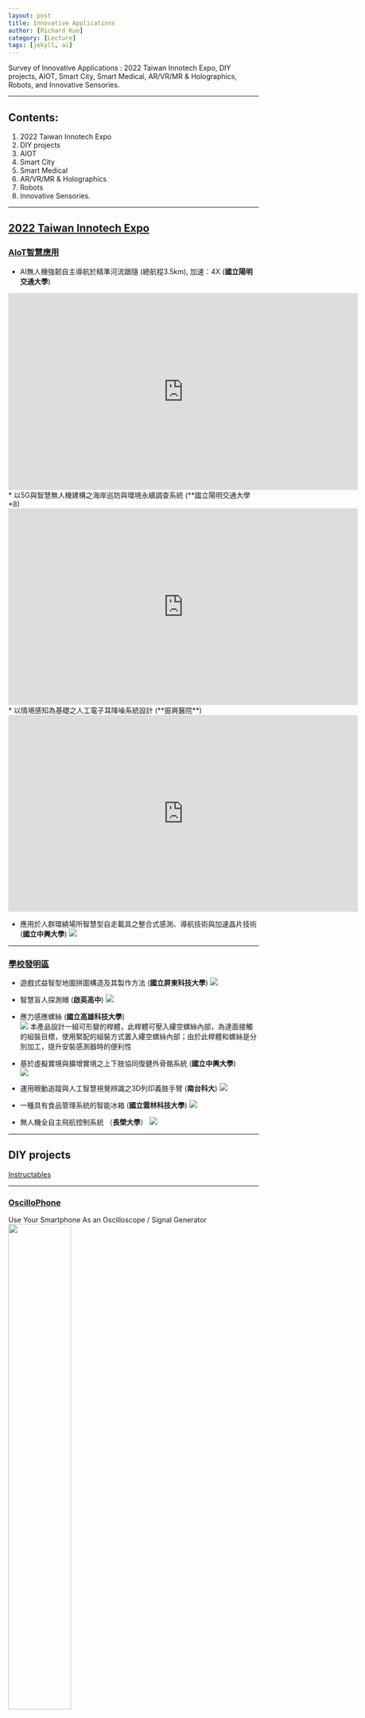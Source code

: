 ```yaml
---
layout: post
title: Innovative Applications
author: [Richard Kuo]
category: [Lecture]
tags: [jekyll, ai]
---
```


Survey of Innovative Applications : 2022 Taiwan Innotech Expo, DIY projects, AIOT, Smart City, Smart Medical, AR/VR/MR & Holographics, Robots, and Innovative Sensories.

---
## Contents:
1. 2022 Taiwan Innotech Expo
2. DIY projects
3. AIOT
4. Smart City
5. Smart Medical
6. AR/VR/MR & Holographics
7. Robots
8. Innovative Sensories.

---
## [2022 Taiwan Innotech Expo](https://cloudcdn.taiwantradeshows.com.tw/2022/inst/showarea/index.html)

### [AIoT智慧應用](https://online.inventaipei.com.tw/zh-tw/vproduct/show-area/AIoT%E6%99%BA%E6%85%A7%E6%87%89%E7%94%A8/exh-list.html)
* AI無人機強韌自主導航於精準河流跟隨 (總航程3.5km), 加速：4X (**國立陽明交通大學**)
<iframe width="703" height="395" src="https://www.youtube.com/embed/5va0unKz3Qg" title="AI無人機強韌自主導航於精準河流跟隨 (總航程3.5km), 加速：4X" frameborder="0" allow="accelerometer; autoplay; clipboard-write; encrypted-media; gyroscope; picture-in-picture" allowfullscreen></iframe>
* 以5G與智慧無人機建構之海岸巡防與環境永續調查系統 (**國立陽明交通大學*8)
<iframe width="703" height="395" src="https://www.youtube.com/embed/DmCZ6_bkZsI" title="以5G與智慧無人機建構之海岸巡防與環境永續調查系統_陽明交通大學" frameborder="0" allow="accelerometer; autoplay; clipboard-write; encrypted-media; gyroscope; picture-in-picture" allowfullscreen></iframe>
* 以情境感知為基礎之人工電子耳降噪系統設計 (**振興醫院**)
<iframe width="703" height="395" src="https://www.youtube.com/embed/QLwXqF8BFgQ" title="以情境感知為基礎之人工電子耳降噪系統設計" frameborder="0" allow="accelerometer; autoplay; clipboard-write; encrypted-media; gyroscope; picture-in-picture" allowfullscreen></iframe>

* 應用於人群環繞場所智慧型自走載具之整合式感測、導航技術與加速晶片技術 (**國立中興大學**)
![](https://storage.googleapis.com/www.taiwantradeshow.com.tw/product/202209/T-34962391-S.jpg)

---
### [學校發明區](https://online.inventaipei.com.tw/zh-tw/vproduct/show-area/%E5%AD%B8%E6%A0%A1%E7%99%BC%E6%98%8E%E5%8D%80/exh-list.html)
* 遊戲式益智型地圖拼圖構造及其製作方法 (**國立屏東科技大學**)
![](https://storage.googleapis.com/www.taiwantradeshow.com.tw/product/202209/T-77113404-S.jpg)

* 智慧盲人探測帽 (**啟英高中**)
![](https://storage.googleapis.com/www.taiwantradeshow.com.tw/product/202210/T-35612585-S.jpg)

* 應力感應螺絲 (**國立高雄科技大學**)<br>
![](https://www.chanchao.com.tw/exhibitorservicefiles/products/DAUIROBOT2022_236488_99873_L.jpg)
本產品設計一組可形變的桿體，此桿體可壓入縷空螺絲內部，為達面接觸的組裝目標，使用緊配的組裝方式置入縷空螺絲內部；由於此桿體和螺絲是分別加工，提升安裝感測器時的便利性<br>

* 基於虛擬實境與擴增實境之上下肢協同復健外骨骼系統 (**國立中興大學**)<br>
![](https://storage.googleapis.com/www.taiwantradeshow.com.tw/product/202209/T-38472980-S.jpg)

* 運用眼動追蹤與人工智慧視覺辨識之3D列印義肢手臂 (**南台科大**)
![](https://storage.googleapis.com/www.taiwantradeshow.com.tw/product/202209/T-55242679-S.png)

* 一種具有食品管理系統的智能冰箱 (**國立雲林科技大學**)
![](https://storage.googleapis.com/www.taiwantradeshow.com.tw/product/202209/T-80707728-S.jpg)
 
* 無人機全自主飛航控制系統 （**長榮大學**）
![](https://storage.googleapis.com/www.taiwantradeshow.com.tw/product/202209/T-86341544-S.png)

---
## DIY projects
[Instructables](https://www.instructables.com)

---
### [OscilloPhone](https://www.instructables.com/OscilloPhone-Use-your-Smartphone-as-an-Oscilloscop/)
Use Your Smartphone As an Oscilloscope / Signal Generator<br>
<img width="50%" height="50%" src="https://content.instructables.com/F0O/559P/IE7JB38T/F0O559PIE7JB38T.jpg">

---
### [DIY放大電阻](https://hackaday.io/project/188104-the-great-resistor)
<iframe width="500" height="281" src="https://www.youtube.com/embed/2C_KpQk_63M" title="Full Test: The Great Resistor - Resistor Color Code Lamp" frameborder="0" allow="accelerometer; autoplay; clipboard-write; encrypted-media; gyroscope; picture-in-picture" allowfullscreen></iframe>
使用 Arduino 放大電阻顏色代碼。
將你的小電阻放在兩個夾子之間進行測量；顏色和值將顯示在大電和LCD屏幕上。

---
### DIY Modern LED Matrix Bike Animated Tail Light
<iframe width="821" height="462" src="https://www.youtube.com/embed/GaKaIY4tRx8" title="DIY Modern LED Matrix Bike Animated Tail Light | With Knight Rider Scanner & Police Flasher Modes" frameborder="0" allow="accelerometer; autoplay; clipboard-write; encrypted-media; gyroscope; picture-in-picture" allowfullscreen></iframe>

---
### 卡片辨識器
<iframe width="821" height="462" src="https://www.youtube.com/embed/RM3FHJrK7eA" title="【自製感測器#2】自己做卡片辨識器，費用不到10元的RFID?，可辨識上百張卡片" frameborder="0" allow="accelerometer; autoplay; clipboard-write; encrypted-media; gyroscope; picture-in-picture" allowfullscreen></iframe>

---
### Turn Touchscreens into Touchless Interfaces
<iframe width="693" height="390" src="https://www.youtube.com/embed/EY6FKCfoaQk" title="How to Turn Touchscreens into Touchless Interfaces | Ultraleap" frameborder="0" allow="accelerometer; autoplay; clipboard-write; encrypted-media; gyroscope; picture-in-picture" allowfullscreen></iframe>

---
## AIOT

### [解決雞農問題 iCHASE打造AI家禽照護系統](https://www.digitimes.com.tw/iot/article.asp?cat=158&cat2=80&ct=o&id=0000642406_X0A5AFN4LK928I78BH0XO)
![](https://img.digitimes.com/newsimg/2022/0816/642406-1-bh0xo.jpg)
* 以**智慧秤重計**而言，團隊採用NVIDIA晶片開發出支援AI運算的攝影機。當雞群跳上秤重平台後，總重量除以影像辨識得出的秤盤隻數，就能算出雞隻的平均重量。為防止雞糞酸蝕秤盤，表面也經過防水、防塵、防鏽處理，重要電路板的位置也要仔細規劃。
* 雞隻體重會反映健康狀況，當體重數據增減偏離標準太多、或連續數天異常，秤重計連接的網頁平台會出現異常提醒，飼主也可和過去的歷史紀錄比較。因為雞隻喜歡往高處的秤台跳，秤重過程中不需要人力特別驅趕。
* 張光甫表示，團隊另一款**囉音辨識**產品，目前也在大成旗下的禽場驗證中。**囉音指的是呼吸道疾病所產生的聲音**，雞農過去都以聽聲辨識，但這種靠感覺的個人經驗很難傳承。團隊與中興大學生機系助理教授蔡燿全的團隊合作，讓小批次的雞隻感染呼吸道病毒，再記錄牠們的啼聲，希望訓練出可辨識囉音的AI模型。
* 針對致死率高的禽流感，團隊則開發**AI雷射驅鳥器**，當影像裝置偵測到野鳥時，便自動啟動雷射光束驅離野鳥，避免使用防鳥網會造成的傷亡。類似的影像辨識技術也將用來開發「死禽雷達」，協助雞農快速挑出病死雞隻。

---
### [提前掌握母豬健康狀況 台灣團隊打造 AI 母豬健康偵測平台商機上看 8 億](https://www.inside.com.tw/article/29165-ai-pig-health-detection)
![](https://bucket-img.tnlmedia.com/cabinet/files/consoles/1/teams/1/2022/10/3JGEIDO5wrMOZPqAZSbsxMwHNKbLWnLblOKJ2NWg.jpg?auto=compress&fit=max&w=730)
* 在豬隻飲水、吃飼料時，設備就可以自動幫豬量測體溫，經過後端系統分析後，可以藉此提早偵測豬隻是否有發情或熱疾病等徵兆，目前溫度量測正確率可以在正負攝氏0.3 度之間。

---
### [解密全球唯一 AI 養蝦的行業秘辛！](https://buzzorange.com/techorange/2022/10/13/aiot-idwater/?utm_source=newsletter&utm_medium=email&utm_campaign=2022_7&utm_term=2022-10-14)
* 艾滴科技利用自動化 IoT 的傳輸影像辨識專家系統，達成「一站式養殖服務商」。余萬洲解釋該系統的影像辨識系統透過好幾個養殖池的數據累積、幫數萬隻白蝦拍照後的結果，推算出理想的蝦子生長狀況，以及影響生長的變因。
* 舉例來說，影像辨識系統經過深度學習，除了從外觀大小，還可以從白蝦的腸線辨別健康狀況，像是腸線粗大、顏色深就代表蝦子食慾好、進食狀況不錯，應是健康的白蝦，反之腸線太細、顏色淡就可能蝦子進食有問題。
* 準確辨別蝦子生長狀況，連帶會影響投餌精準度。余萬洲解釋，投餌太少蝦子長不壯、太多則會使池子混濁、影響水質。「目前自動投餌系統大部分業者誤差度都還在 15~20%，艾滴科技的只有 3% 。」 

---
### [程式設計師奶爸自制AI餵奶檢測儀，預判寶寶餓點，不讓哭聲影響老婆睡眠](https://bangqu.com/75l674.html)
![](https://i3.res.bangqu.com/farm/liang/news/2022/07/25/5fcb3c4b5a7ae7af6124d419b9ebc152.gif)

---
### [【工程師隱身術】200 行 TensorFlow.js 程式碼，讓你從視訊會議的畫面中「消失」](https://buzzorange.com/techorange/2020/03/10/tensorflow-js-invisible/)
![](https://buzzorange.com/techorange/wp-content/uploads/sites/2/2020/03/%E6%B6%88%E5%A4%B11.png)

---
## Smart City

### [3D街頭暴力預警及AI情資整合偵蒐平臺](https://smartcity.org.tw/application_detail.php?id=105)
全國首創以人工智慧物聯網（AIoT）構想，運用人工智慧(AI)影像辨識及聲音感應技術，並以本轄八大行業營業處所為實驗場域，結合物聯網(IoT)設備進行異常狀況分析，當偵測現場聚集人數達3人、持續停留30秒、聲音感測80分貝以上，提供主動預警通報，以利警方調度優勢警力迅速到場處理。

---
### [Smart Sidewalk Protection](https://www.digitimes.com.tw/iot/article.asp?id=0000622764_6328VH1R5ED8SN5TK42KM)
* 環保電動交通領域的領導廠商Bird日前宣布了由Bird首創的智能人行道保護技術。這項技術是由Bird和無線通信和定位技術及服務的全球領導廠商u-blox(SIX:UBXN)共同設計和開發，是一種感測器融合(sensor fusion)解決方案。整合於Bird電動車輛的智能人行道保護裝置，被用來防止微型交通設備騎行於人行道上。
* 結合u-blox的ZED-F9R高精準度航位推測模組、公分等級人行道地圖，以及Bird的車載感測套件，此一整合系統可有效且高效率地即時偵測和防止人行道騎行。例如，相較於採用雲端地圖的傳統GPS，可能需要15秒以上的時間才會做出反應，Bird的新型智能人行道保護技術，可以讓進入人行道的車輛安全停下，同時允許騎士步行將車輛牽回車道或自行車道。

---
### [路側感測器提醒駕駛動物出沒](https://www.digitimes.com.tw/iot/article.asp?cat=158&cat2=80&ct=o&id=0000586054_T97LMSHM6CVQIZ3FVXHO1)
![](https://mms.digitimes.com/NewsImg/2020/0610/586054-1-VXHO1.jpg)
據FierceElectronics與eeNews Europe報導，Salus系統主要倚賴雷達、光學鏡頭與紅外線感測器來偵測動物走動，系統所收集的數據則會經由自動分析來預測動物行為以及與汽車及機車作區隔。該技術是利用神經網路開發機器學習，可讓系統區分機車騎士、汽車或鹿的差別，而非純粹動作偵測。

---
## Smart Medical

### [孕婦在家就能監測胎兒心臟健康](https://www.digitimes.com.tw/iot/article.asp?id=0000645763_NI36TFNL7RDMDK2OTUEX5)
![](https://img.digitimes.com/newsimg/2022/1011/645763-1-tuex5.jpg)
* Sensoriis與HERO Laboratory研究團隊開發的系統，運用穿戴式裝置來監測胎兒的心電圖(ECG)訊號，透過以貼片固定在孕婦腹部的電極接收訊號、以內建的微控制器處理訊號、藉由藍牙將結果傳送到智慧型手機或智慧手錶上的App供檢視。
* 透過穿戴式裝置持續監測胎兒心跳會產生大量ECG訊號，Lullaby演算法善用心跳具有穩定節奏的特性、根據時間模式提升心跳的辨識率、忽略心跳以外的心臟活動，因此可以減少所需的運算量、以最有效率的方式運用微處理器的運算能力，因此能在穿戴式裝置上即時處理高解析度的ECG訊號以監測胎兒心跳。

---
### [馬桶也能測量心率、提早預防心臟病！](https://buzzorange.com/techorange/2021/04/16/casana-heart-sensor-toilet-seat/)
![](https://buzzorange.com/techorange/wp-content/uploads/sites/2/2021/04/%E9%A6%AC%E6%A1%B6%E5%9D%90%E5%A2%8A.jpg)
* 根據美國疾病預防控制中心（CDC）數據統計，在美國每 36 秒就有一人因心血管疾病死亡，有超過 620 萬的美國人面臨心律衰竭問題（俗稱心臟無力）。
* Casana 的智慧馬桶座外觀雖與一般馬桶並無兩樣，但其主要功能是一台「心臟偵測裝置」，包含偵測心電圖（ECG）、心衝擊圖（BCG）、光電容積圖（PPG）感測器元件，可以用來偵測心臟健康指標，並透過內建的 Wi-Fi 或是 LTE 功能將資料傳送至雲端系統。

---
## AR/VR/MR & Holographics

### DIY實物投影機
<img width="50%" height="50%" src="https://github.com/rkuo2000/MCU-course/blob/main/images/DIY_projector.jpg?raw=true">
**遠端上課沒有實物投影機？**<br>
美國教師 Carmen Castrejon設計了這樣一套簡便裝置，只需要一張CD、鉛筆、膠帶和一個硬幣，就能透過反射，讓筆記型電腦隨意的投放鍵盤上的筆記<br>

*來源:Carmen Castrejon/Facebook*<br>

---
### Hologramm Projektor HyperVSN
<iframe width="693" height="390" src="https://www.youtube.com/embed/yYJIidgOl2o" title="Hologramm Projektor HyperVSN Messe Show Miami." frameborder="0" allow="accelerometer; autoplay; clipboard-write; encrypted-media; gyroscope; picture-in-picture" allowfullscreen></iframe>

---
### Holokit X
<iframe width="320" height="560" src="https://www.youtube.com/embed/153TzZJH_oc" title="Holokit X - Neuer AR-Brillenaufsatz fürs iPhone #holokitx" frameborder="0" allow="accelerometer; autoplay; clipboard-write; encrypted-media; gyroscope; picture-in-picture" allowfullscreen></iframe>

**Holokit Cardboard**<br>
![](https://techcrunch.com/wp-content/uploads/2017/06/holokit1.jpg?resize=1200,738)

---
### [《遊戲王》卡片投影成真！超狂粉絲花七個月製作「AR投影對戰系統」](https://games.yahoo.com.tw/news/yg-oirl-034250006.html)
![](https://s.yimg.com/os/creatr-uploaded-images/2022-11/57b07f50-5994-11ed-bf3a-8a2cedfeb84e)

---
### [MR技術結合機器人　精準完成心導管插入手術](https://www.digitimes.com.tw/iot/article.asp?id=0000648912_P188DJBC2QSQRH1PU4PHD)
![](https://img.digitimes.com/newsimg/2022/1107/648912-1-u4phd.jpg)
外科醫師即將在MRI機內透過MR以微型機器人器械搭配MRI成像進行心導管插入手術。Case Western Reserve University (CWRU)
* 根據Immersive Technology報導，美國疾病管制與預防中心(CDC)資料顯示，心房顫動(AFib)是最普遍的心律不整症狀，全美約有3萬~6萬名患者。外科醫師要實施心導管插入手術時，通常會從AFib病患的鼠蹊部位，手動將心導管透過動脈或靜脈推送到心臟部位，需要倚賴影像相當模糊的心臟X光片，手術施作稍有不慎就有造成患者中風的風險。
* 左心耳封堵(LAAO)手術能有效管理AFib病患的中風風險，為達到手術最佳精準度以降低造成AFib病患中風的風險，CWRU研究團隊將讓外科醫師在進行LAAO手術時配戴混合實境(MR)頭盔與操作微型機器人器械，研究團隊希望藉由展示手術優勢與可行性，促成AFib病患能更方便的獲取擴增實境(AR)引導的手術，尤其是預期壽命超過20年的患者。

---
### [T-Mobile加速器招攬新創打造5G AR應用](https://www.digitimes.com.tw/iot/article.asp?cat=158&cat1=20&cat2=135&id=0000643509_DUS6D62QL3G1KILU83U5L)
![](https://img.digitimes.com/newsimg/2022/0831/643509-1-83u5l.jpg)
深度技術公司weR打造零售空間變現與最佳化的AR/人工智慧(AI)平台。T-Mobile

---
### [MR技術輔助森林植被調查工作](https://www.digitimes.com.tw/iot/article.asp?cat=158&cat1=20&cat2=&id=641984)
萊斯大學研究生Daniel Gorczynski與生物科學家Lydia Beaudrot，近期以微軟(Microsoft)的MR裝置HoloLens結合最新的VegSense程式，在德州休士頓的紀念公園對森林植被進行調查，並將相關研究結果刊登於Methods in Ecology與Evolution期刊。
<iframe width="809" height="455" src="https://www.youtube.com/embed/dBHfxvhMChU" title="Rice bioscientists use mixed-reality headset, custom software to measure vegetation in the field" frameborder="0" allow="accelerometer; autoplay; clipboard-write; encrypted-media; gyroscope; picture-in-picture" allowfullscreen></iframe>

---
### [台灣首位「元宇宙偶像」Lady LayLa 登場，虛幻引擎＋真人聲優搶攻網紅經濟](https://www.techbang.com/posts/98102-taiwans-first-meta-universe-idol
有別於歐美國家的虛擬偶像，「Lady LayLa（萊拉）」更具備即時 Live 演出的特性，她採用 Unreal 虛幻引擎 UE5，即時成像，能以炫麗的造型和粉絲見面、Real Time 進行表演，再結合唯美燈光、電影鏡頭、華麗特效與高畫質的場景，將使視覺更夢幻，帶領粉絲進入虛幻的元宇宙時空。-lady-layla-debute)
<iframe width="720" height="405" src="https://www.youtube.com/embed/ei2tTHc7BQU" title="你們比較喜歡哪一種我呢? #台灣第一位元宇宙偶像 #VirtualInfluencer #虛擬偶像" frameborder="0" allow="accelerometer; autoplay; clipboard-write; encrypted-media; gyroscope; picture-in-picture" allowfullscreen></iframe>

---
### [羅馬推虛擬實境巴士 穿越過去與未來](https://www.digitimes.com.tw/iot/article.asp?id=0000638652_7YI7X5WI4JK4N23KNTHTO)
Invisible Cities的VR巴士之旅提供整合視覺、聽覺、嗅覺、體感的沉浸式體驗。
<iframe width="560" height="455" src="https://www.youtube.com/embed/No-ciDp3eLE" title="Virtual Reality Bus. Il promo" frameborder="0" allow="accelerometer; autoplay; clipboard-write; encrypted-media; gyroscope; picture-in-picture" allowfullscreen></iframe>
* Invisible Cities的VR巴士配備3個全球定位系統(GPS)、三軸加速度計(Accelerometer)、磁力計(Magnetometer)、速度計(Velocimeter)、表面雷射(Surface laser)等裝置，以擷取巴士行駛時的每一次顛簸、車速、轉彎等變化，並整合3D虛擬內容與巴士內數位喇叭提供的逼真音訊。
* 此外車上還有小型的通風口，會配合行經的虛擬場景，適時提供樺樹、木炭、蒔蘿、乳香、金屬乙醛、麝香、沒藥、香根草等各種氣味的嗅覺體驗。

---
### [Engage XR推元宇宙大學計劃 美十所大學加入](https://www.digitimes.com.tw/iot/article.asp?id=0000633442_B72388H8520P7H14OO440)
<iframe width="560" height="455" src="https://www.youtube.com/embed/bHPi63O10zI" title="Metaversities Are The Future Of Remote Learning, And The Future Is Now" frameborder="0" allow="accelerometer; autoplay; clipboard-write; encrypted-media; gyroscope; picture-in-picture" allowfullscreen></iframe>
元宇宙大學可望促成遠距教學體驗與效益的大幅翻轉，無論學生們分處於世界上任何地方、相隔多遠，都能齊聚在虛擬教室中跟隨專業教育者學習、任意分組或共同合作，且幾乎或完全不會受到所處實體環境的干擾與分心，將提供學生更能專注、具吸引力、遠優於Zoom的學習環境與體驗。

---
### AVATAR Fishing
<iframe width="693" height="390" src="https://www.youtube.com/embed/Bmc5Nad_HYw" title="遠隔釣りロボット「AVATAR Fishing(アバターフィッシング)」" frameborder="0" allow="accelerometer; autoplay; clipboard-write; encrypted-media; gyroscope; picture-in-picture" allowfullscreen></iframe>

---
### [VR讓擊劍運動不再貴族 可搭配真劍演練超逼真](https://www.digitimes.com.tw/iot/article.asp?cat=158&cat2=130&ct=o&id=0000602813_0WX9SJLD06GVO04UBO64J)
* 擊劍運動的設備和學習成本高昂，一直是少數人的貴族運動，所幸俄羅斯VR公司Boxglass推出Fencer擊劍訓練系統，擊劍玩家只要在Oculus Quest控制器加上真正的劍，即可開始自主訓練，逐漸熟悉擊劍的基本戰術和動作。
* 據RoadtoVR報導，Fencer套組專為擊劍初學者而設計，透過虛擬實境學習國際擊劍聯盟(IFF)所制定的規則。Fencer全套2,000歐元，包含頭戴式裝置、劍及控制器支架、App授權使用資格，只不過目前沒有專攻一般消費者的方案，僅有針對劍擊道館的版本。

---
### A Foldable Haptic Actuator for Rendering Touch in Mixed Reality
<iframe width="693" height="390" src="https://www.youtube.com/embed/-t9Jaln-pBQ" title="Demonstrating Touch&Fold: A Foldable Haptic Actuator for Rendering Touch in Mixed Reality" frameborder="0" allow="accelerometer; autoplay; clipboard-write; encrypted-media; gyroscope; picture-in-picture" allowfullscreen></iframe>

---
### [紙筆放一邊 VR揮灑時尚設計創造力](https://www.digitimes.com.tw/iot/article.asp?cat=158&cat1=20&cat2=130&id=0000601480_BU45N35L78IM371ERQKWQ)
![](https://mms.digitimes.com/NewsImg/2021/0111/601480-1-RQKWQ.jpg)
這項VR概念非常適合構思階段，學生可以繞著模特兒走，檢查用色、材質和版形等。

---
### [XRHealth推出VR過動症治療App 成為過動兒救星](https://www.digitimes.com.tw/iot/article.asp?id=0000595188_UOS21ALP7K8IZ39TCR0I4)
![](https://mms.digitimes.com/NewsImg/2020/1006/595188-1-CR0I4.jpg)
光是在美國就有600多萬名孩童罹患注意力不足過動症(ADHD)，平時安靜不下來，做什麼事情都不專心，雖然服藥可以改善病況，但仍要靠個人努力，XRHealth為此研發VR在家治療App，方便ADHD孩童在家練習專注力。

---
### [角色扮演學歷史 VR教學App讓你成為歷史人物](https://www.digitimes.com.tw/iot/article.asp?id=0000589610_A2F5932F2EKBVQLOT98R9)
<iframe width="809" height="455" src="https://www.youtube.com/embed/6xAfWRcutdM" title="HistoryMaker VR Trailer- Coming Soon!" frameborder="0" allow="accelerometer; autoplay; clipboard-write; encrypted-media; gyroscope; picture-in-picture" allowfullscreen></iframe>
據VRScout報導，HistoryMaker VR是針對中學生所設計的教育內容創造工具，學生可以選擇扮演林肯、富蘭克林、馬克吐溫等8位美國歷史名人，然後按照角色布置舞台，接著選擇一段內建的獨白台詞，就能操作虛擬人物上台表演。

---
## Robots

### Softcream Robot
<iframe width="821" height="462" src="https://www.youtube.com/embed/4ejezpAcHZs" title="Softcream robot by Connected Robotics at HCJ 2020" frameborder="0" allow="accelerometer; autoplay; clipboard-write; encrypted-media; gyroscope; picture-in-picture" allowfullscreen></iframe>

---
### Samsung's actual new robot butlers
<iframe width="693" height="390" src="https://www.youtube.com/embed/A4IUT4r8oIw" title="Meet Handy and Care: Samsung's actual new robot butlers" frameborder="0" allow="accelerometer; autoplay; clipboard-write; encrypted-media; gyroscope; picture-in-picture" allowfullscreen></iframe>

---
### JetAuto Pro
JetAuto Pro ROS Robot Car with Vision Robotic Arm Powered by Jetson Nano Support SLAM Mapping/ Navigation/ Python
![](https://cdn.shopifycdn.net/s/files/1/0084/2799/5187/files/1.1_banner_52701e52-74ae-44dc-9401-de5b604c8d0d.jpg?v=1668136597)
<iframe width="670" height="394" src="https://www.youtube.com/embed/JOCs_yg1wlE" title="JetAuto Pro SLAM/ ROS Robot" frameborder="0" allow="accelerometer; autoplay; clipboard-write; encrypted-media; gyroscope; picture-in-picture" allowfullscreen></iframe>

---
### [國門重啟拚觀光　11間飯店將導入服務型機器人](https://www.digitimes.com.tw/iot/article.asp?cat=158&ct=o&id=0000647759_SZB6KDPY6GENB18ZCGFPP)
* 因應這波缺工浪潮，緯創此次研發的3款服務型機器人，將分別應用在包括 **環境消毒**、**迎賓**、**客房配送**等場域。預計2023年4月，緯創將導入北中南共6間飯店，包括新竹安捷國際酒店、淡水福容飯店、高餐大群賢會館、台北美侖大飯店、日月潭力麗溫德姆酒店與六福萬怡酒店。
* 未來像是消毒機器人可替代人力長達10小時持續運作，進行重複性的消毒工作、迎賓機器人則是協助業者進行接待、導覽，而客房配送預期可提升20%的服務效率。

---
### [亞馬遜開發捏夾式抓握機器人](https://www.digitimes.com.tw/iot/article.asp?cat=158&ct=o&id=0000645149_YC72XLY03U0NEILVNT9UD)
<iframe width="560" height="455" src="https://www.youtube.com/embed/7lW1-RkfVcc" title="Amazon tests pinch-grasping robot for e-commerce fulfillment" frameborder="0" allow="accelerometer; autoplay; clipboard-write; encrypted-media; gyroscope; picture-in-picture" allowfullscreen></iframe>
亞馬遜(Amazon)的倉儲撿貨機器人必須處理數百萬種各式形狀、尺寸、重量的貨品，目前主要使用的抽吸抓握器(Suction gripper)機器人的表現還不盡理想，亞馬遜的機器人團隊正在開發使用彈性更高、撿取能力更全面的捏夾抓握(Pinch-grasping)機器人。

---
### [機器人指尖整合乾式電極感測器 血壓量測自動化](https://www.digitimes.com.tw/iot/article.asp?cat=158&cat2=80&ct=o&id=0000630189_D4H0XSJL9X31YJ8GKVNWB)
<iframe width="560" height="455" src="https://www.youtube.com/embed/8vQ8rghy6xE" title="Robots that can check your blood pressure are the latest innovation from SFU" frameborder="0" allow="accelerometer; autoplay; clipboard-write; encrypted-media; gyroscope; picture-in-picture" allowfullscreen></iframe>

---
### [美甲機器人進駐Target店面　10分鐘即可完美亮相](https://www.digitimes.com.tw/iot/article.asp?cat=158&ct=o&id=0000644882_T0F98XWG7D31G93VJR9CZ)
![](https://img.digitimes.com/newsimg/2022/0923/644882-2-jr9cz.jpg)
據Yahoo Finance報導，研發了首部美甲機器人的製造商Clockwork，近期與零售業者Target簽訂合約，在德州、加州、明尼蘇達州的6間門市據點，提供美甲機器人的服務。Clockwork的美甲機器人仰仗人工智慧(AI)和3D技術，計算指甲的形狀與尺寸，10分鐘內即可完成美甲作業。

---
### [植物的反撲？藝術家讓植栽控制握有砍刀的機械手臂](https://www.inside.com.tw/article/29190-david-bowen-plant-machete)
![](https://bucket-img.tnlmedia.com/cabinet/files/consoles/1/teams/1/2022/10/obydgBehbWnS8zBugUisQ1OhrtG2VF2CSk0KZIIY.png?auto=compress&fit=max&w=730)
如果讓植栽控制機械手臂，再讓機械手臂拿一把砍刀，會發生什麼事？專攻機器領域的藝術家 David Bowen，為了探究這個問題的答案，創造了裝置藝術作品「植栽砍刀」（Plant Machete）。

---
### [仿生撲翼飛行器大突破！一個關節零件解決飛行穩定問題](https://www.techbang.com/posts/103909-stability-flapping-wing-robots)
研究人員透過以往的研究發現，固定角度的關節或者是沒有關節的機翼設計，撲翼機器人很難取得良好的飛行效果。像是機翼的角度設置為30度時，飛機撲個幾下就墜落了。<br>
為了解決這些問題，研究人員提出了一個自由彈性關節的設計，其中偏角在向下和向上行程之間執行不對稱，進而（被動地）調節機翼面積，平滑地產生升力。 <br>
![](https://cdn1.techbang.com/system/images/665374/original/ba084dedcf214526c426e3ce40eaa2a2.jpg?1675960431)

研究人員認為，他們的工作主要體現在三個方面：<br>
* 彈性關節的參數，這個彈性關節的各項參數可以用於各類的撲翼機器人，包括低雷諾資料和大拍打振幅的情況下； 
* 對被動變形翼的約束性最佳化進行設計，包括彈簧的彈性、沿翼的位置和偏置彈簧角度等； 
* 對整個機制在飛行中進行驗證，根據大型撲翼機器人的飛行資料，得出了平均升力的定量改進。

<iframe width="992" height="595" src="https://www.youtube.com/embed/kwuW8cfy-MI" title="Optimal elastic wing for flapping-wing robots through passive morphing" frameborder="0" allow="accelerometer; autoplay; clipboard-write; encrypted-media; gyroscope; picture-in-picture; web-share" allowfullscreen></iframe>

---
## Innovative Sensory

### [MIT開發無晶片、無電池的無線電子皮膚感測器](https://www.digitimes.com.tw/iot/article.asp?id=644429)
![](https://img.digitimes.com/newsimg/2022/0920/644429-1-raniz.jpg)

---
### [水下光通訊](https://www.digitimes.com.tw/iot/article.asp?cat=158&cat1=20&cat2=&id=642919)
![](https://img.digitimes.com/newsimg/2022/0912/642919-1-0ogi2.jpg)
日本要以水下光通訊技術，建立水下區網ALAN，推動海洋開發的革命性發展。圖為感測器(左上)、AUV(右上)、與拍攝影像。JAMSTEC

這項水下通訊實驗，是由日本國立海洋研究開發機構(Japan Agency for Marine-Science and TEChnology；JAMSTEC)執行，內容是由自動水下載具(Autonomous Underwater Vehicle；AUV)，可視為水下版無人機，自動航行到目的地，以海底光通訊技術發指令，並接收海底科學研究系統儲存的資料，最後自動回航。

---
### [新的攻擊裝置可以向螢幕發送電磁脈衝，隔空模擬手指點擊你的手機！](https://www.techbang.com/posts/99308-invisible-finger-remotely-control)
<iframe width="720" height="405" src="https://www.youtube.com/embed/DexIPJH9IR4" title="Invisible Finger (End-to-End Attack Demonstration)" frameborder="0" allow="accelerometer; autoplay; clipboard-write; encrypted-media; gyroscope; picture-in-picture" allowfullscreen></iframe>

---
### [奈米刺青可做為健康監測與警示裝置](https://www.digitimes.com.tw/iot/article.asp?cat=158&cat1=20&cat2=&id=641871)
![](https://img.digitimes.com/newsimg/2022/0822/641871-1-bh3k8.jpg)

---
### [比人類指尖觸感還敏銳的智慧人造皮膚](https://www.digitimes.com.tw/iot/article.asp?cat=158&cat1=20&cat2=70&id=0000638125_KRM2KF7E17QSBQ6L37WW1)
![](https://mms.digitimes.com/NewsImg/2022/0629/638125-1-37WW1.jpg)
* 基於高靈敏度混合感測材料的智慧人造皮膚，核心為**感覺奈米棒(Sensory nanorod)**，由於採用在生產積體電路等零件的工廠已是成熟完善的氣相(Vapor)製程，因此能直接進入大量生產。
* 多感測器混合材料的運作是基於電子訊號，由**包覆在壓電(Piezoelectric)氧化鋅殼內的水凝膠型態智慧聚合物**所組成，當濕度與溫度變化時水凝膠會膨脹，並對壓電氧化鋅產生壓力，而壓電氧化鋅會發出電子訊號以因應各種機械壓力。

---
### [偵測海嘯新方法 解讀GPS無線電訊號變化效果佳](https://www.digitimes.com.tw/iot/article.asp?id=0000635443_0JN3AO045CAZW52JCVEIH)
![](https://mms.digitimes.com/NewsImg/2022/0523/635443-1-CVEIH.jpg)
* 根據TechCrunch報導，海嘯是海底地震、山崩、火山爆發所造成，當海浪以高達500英里的時速向陸地接近時，浪高會快速增加，但初期深海中的海浪僅不到1英尺高，雖然海面的變化相當和緩，不過已足以在大氣層造成連鎖反應，空氣被向上推擠時會產生一道音波直達186英里上空的電離層且強度會在過程中被放大。
* 音波使得電離層的電子密度被稀釋，直接影響GPS人造衛星向地面接收器發送的無線電訊號，研究團隊發展一套解讀無線電訊號變化的方法，累積收集關於海嘯的關鍵資訊，確認GPS網路能在遠早於陸地受到侵襲之前，就發現深海中海浪醞釀的跡象，研究團隊認為進一步研究還可基於GPS無線電訊號更準確預估海嘯的規模與型態。

<br>
<br>

*This site was last updated {{ site.time | date: "%B %d, %Y" }}.*


